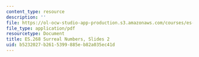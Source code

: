 ```yaml
---
content_type: resource
description: ''
file: https://ol-ocw-studio-app-production.s3.amazonaws.com/courses/es-268-the-mathematics-in-toys-and-games-spring-2010/b5232027b2615399885eb82a035ec41d_MITES_268S10_ses2_slides.pdf
file_type: application/pdf
resourcetype: Document
title: ES.268 Surreal Numbers, Slides 2
uid: b5232027-b261-5399-885e-b82a035ec41d
---
```

